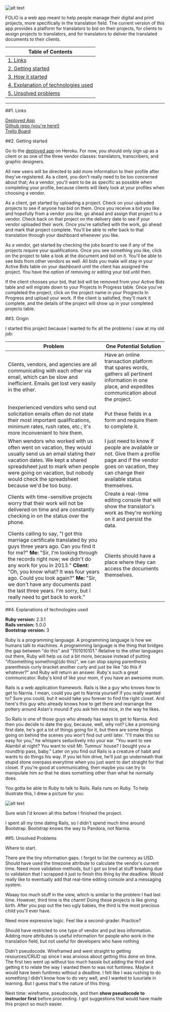 ![alt text](http://i.imgur.com/PppygVn.png)

FOLIO is a web app meant to help people manage their digital and print projects, 
more specifically in the translation field. The current version of this app provides a 
platform for translators to bid on their projects, for clients to assign projects to 
translators, and for translators to deliver the translated documents to their clients.

|Table of Contents|
|-----------------|
|[1. Links](#links)|
|[2. Getting started](#get-started)|
|[3. How it started](#origin)|
|[4. Explanation of technologies used](#tools)|
|[5. Unsolved problems](#problems)|

<hr>

##<a name="links">1. Links</a>

[1]: https://translate-app-v1.herokuapp.com/

[Deployed App][1]  
[Github repo (you're here!)](https://github.com/winniecluk/translate_app_v1)  
[Trello Board](https://trello.com/b/qN2I2rkg/folio)

##<a name="get-started">2. Getting started</a>

Go to the [deployed app][1] on Heroku. For now, you should only sign up as a client or as one of the three vendor classes: translators, transcribers, and graphic designers.

All new users will be directed to add more information to their profile after 
they've registered. As a client, you don't really need to be too concerned about that; 
As a vendor, you'll want to be as specific as possible when completing your profile, 
because clients will likely look at your profiles when choosing a vendor.

As a client, get started by uploading a project. Check on your uploaded projects to 
see if anyone has bid on them. Once you receive a bid you like and hopefully from a 
vendor you like, go ahead and assign that project to a vendor. Check back on that 
project on the delivery date to see if your vendor uploaded their work. Once you're 
satisfied with the work, go ahead and mark that project complete. You'll be able to 
refer back to that translation through your dashboard whenever you like.

As a vendor, get started by checking the jobs board to see if any of the projects 
require your qualifications. Once you see something you like, click on the project to 
take a look at the document and bid on it. You'll be able to see bids from other vendors as well. All bids you make will stay in your Active Bids table on your dashboard *until* the client has assigned the project. You have the option of removing or editing your bid until then.

If the client chooses your bid, that bid will be removed from your Active Bids table and will 
migrate down to your Projects In Progress table. Once you've completed the project, click on the 
project name in your Progrects In Progress and upload your work. If the client is satisfied, they'll mark it complete, and the details of the project will show up in your completed projects table.

##<a name="origin">3. Origin</a>

I started this project because I wanted to fix all the problems I saw at my old job:

|Problem|One Potential Solution|
|-------|----------------------|
|Clients, vendors, and agencies are all communicating with each other via email, which can be slow and inefficient. Emails get lost very easily in the ether.|Have an online transaction platform that spares words, gathers all pertinent information in one place, and expedites communication about the project.|
|Inexperienced vendors who send out solicitation emails often do not state their most important qualifications, minimum rates, rush rates, etc.; it's more inconvenient to hire them. | Put these fields in a form and require them to complete it.|
|When wendors who worked with us often went on vacation, they would usually send us an email stating their vacation dates. We kept a shared spreadsheet just to mark when people were going on vacation, but nobody would check the spreadsheet because we'd be too busy.|I just need to know if people are available or not. Give them a profile page and if the vendor goes on vacation, they can change their available status themselves.|
|Clients with time-sensitive projects worry that their work will not be delivered on time and are constantly checking in on the status over the phone.|Create a real-time editing console that will show the translator's work as they're working on it and persist the data.|
|Clients calling to say, "I got this marriage certificate translated by you guys three years ago. Can you find it for me?" **Me:** "Sir, I'm looking through the records right now; we didn't do any work for you in 2013."  **Client:** "Oh, you know what? It was four years ago. Could you look again?"  **Me:** "Sir, we don't have any documents past the last three years. I'm sorry, but I really need to get back to work."|Clients should have a place where they can access the documents themselves.|

##<a name="tools">4. Explanations of technologies used</a>

**Ruby version:** 2.3.1  
**Rails version:** 5.0.0  
**Bootstrap version:** 3

Ruby is a programming language. A programming language is how we 
humans talk to machines. A programming language is the thing that bridges 
the gap between "do this" and "1101010101." Relative to the other languages out there, 
Ruby will help us out a bit more, because instead of putting "if(something something){do this}", we can stop saying parenthesis parenthesis curly bracket another curly and just be like "do this if whatever?" and Ruby will return an answer. Ruby's such a great communicator. Ruby's kind of like your mom, if you have an awesome mom.

Rails is a web application framework. Rails is like a guy who knows how to 
get to Narnia. I mean, could you get to Narnia yourself if you really wanted to? 
Sure you could, but it would take you forever to find the right closet. And here's 
this guy who already knows how to get there and rearrange the pottery around Aslan's mound 
if you ask him real nice, in the way he likes.

So Rails is one of those guys who already has ways to get to Narnia. 
And then you decide to date the guy, because, well, why not? Like a promising first date,
he's got a lot of things going for it, but there are some things 
going on behind the scenes you won't find out until later. "I'll make this so easy for you," he whispers seductively into your ear. "You want to see Alambil at night? You want to visit Mr. Tumnus' house? I bought you a roundtrip pass, baby." Later on you find out Rails is a creature of habit and wants to do things his way. If you let him drive, he'll just go underneath that stupid stone overpass everytime when you just want to dart straight for that closet. If you're good at communicating, then maybe you can try to manipulate him so that he does something 
other than what he normally does.

You gotta be able to Ruby to talk to Rails. Rails runs on Ruby. To help illustrate this, I drew a picture for you: 

![alt text](http://i.imgur.com/V1kAHTF.png)

Sure wish I'd known all this before I finished the project.

I spent all my time dating Rails, so I didn't spend much time around Bootstrap. 
Bootstrap knows the way to Pandora, not Narnia. 


##<a name="problems">5. Unsolved Problems</a>

Where to start.

There are the tiny information gaps. I forgot to list the currency as USD. Should have used the timezone attribute to calculate the vendor's current time. Need more validation methods, but I got 
so tired at stuff breaking due to validation that I scrapped it just to finish this thing by the deadline. Would really like to eventually add that real-time editing console and a messaging system.

Waaay too much stuff in the view, which is similar to the problem I had last time. However, third time is the charm! Doing these projects is like giving birth. After you pop out the two ugly babies, the third is the most precious child you'll ever have.

Need more expressive logic. Feel like a second-grader. Practice?

Should have restricted to one type of vendor and put less information. Adding more attributes is useful information for people who work in the translation field, but not useful for developers who have nothing

Didn't pseudocode. Wireframed and went straight to getting resources/CRUD up since I was anxious about getting this done on time. The first two went up without too much hassle but adding the third and getting it to relate the way I wanted them to was not funtimes. Maybe it would have been funtimes without a deadline. I felt like I was rushing to do something I didn't know how to do very well, and I wanted to luxuriate in learning. But I guess that's the nature of this thing.

Next time: wireframe, pseudocode, and then **show pseudocode to instructor first** before proceeding. I got suggestions that would have made this project so much easier.
